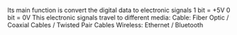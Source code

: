 Its main function is convert the digital data to electronic signals
        1 bit = +5V
        0 bit = 0V
This electronic signals travel to different media:
        Cable: Fiber Optic / Coaxial Cables / Twisted Pair Cables
        Wireless: Ethernet / Bluetooth

